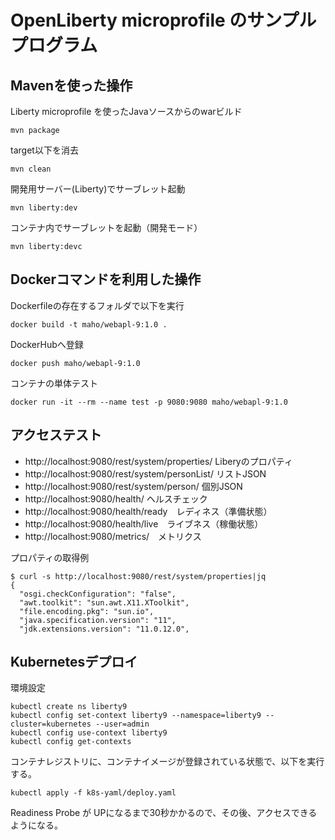 # OpenLiberty microprofile のサンプルプログラム


## Mavenを使った操作

Liberty microprofile を使ったJavaソースからのwarビルド

~~~
mvn package
~~~


target以下を消去

~~~
mvn clean
~~~


開発用サーバー(Liberty)でサーブレット起動

~~~
mvn liberty:dev
~~~


コンテナ内でサーブレットを起動（開発モード）

~~~
mvn liberty:devc
~~~





## Dockerコマンドを利用した操作 


Dockerfileの存在するフォルダで以下を実行

~~~
docker build -t maho/webapl-9:1.0 .
~~~

DockerHubへ登録

~~~
docker push maho/webapl-9:1.0 
~~~

コンテナの単体テスト

~~~
docker run -it --rm --name test -p 9080:9080 maho/webapl-9:1.0
~~~


## アクセステスト

* http://localhost:9080/rest/system/properties/ Liberyのプロパティ
* http://localhost:9080/rest/system/personList/ リストJSON
* http://localhost:9080/rest/system/person/ 個別JSON
* http://localhost:9080/health/ ヘルスチェック
* http://localhost:9080/health/ready　レディネス（準備状態）
* http://localhost:9080/health/live　ライブネス（稼働状態）
* http://localhost:9080/metrics/　メトリクス


プロパティの取得例

~~~
$ curl -s http://localhost:9080/rest/system/properties|jq
{
  "osgi.checkConfiguration": "false",
  "awt.toolkit": "sun.awt.X11.XToolkit",
  "file.encoding.pkg": "sun.io",
  "java.specification.version": "11",
  "jdk.extensions.version": "11.0.12.0",
~~~



## Kubernetesデプロイ

環境設定

~~~
kubectl create ns liberty9
kubectl config set-context liberty9 --namespace=liberty9 --cluster=kubernetes --user=admin
kubectl config use-context liberty9
kubectl config get-contexts
~~~



コンテナレジストリに、コンテナイメージが登録されている状態で、以下を実行する。

~~~
kubectl apply -f k8s-yaml/deploy.yaml
~~~

Readiness Probe が UPになるまで30秒かかるので、その後、アクセスできるようになる。




